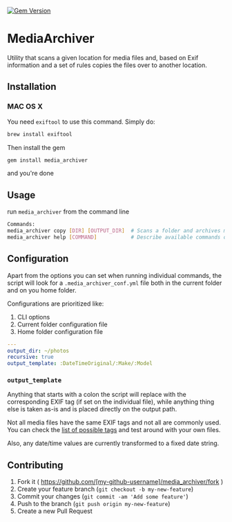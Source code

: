 [![Gem Version](https://badge.fury.io/rb/media_archiver.svg)](http://badge.fury.io/rb/media_archiver)

# MediaArchiver

Utility that scans a given location for media files and,
based on Exif information and a set of rules copies the files over to
another location.


## Installation

### MAC OS X

You need `exiftool` to use this command. Simply do:

```bash
brew install exiftool
```

Then install the gem

```bash
gem install media_archiver
```

and you're done

## Usage

run `media_archiver` from the command line

```bash
Commands:
media_archiver copy [DIR] [OUTPUT_DIR]  # Scans a folder and archives media files
media_archiver help [COMMAND]           # Describe available commands or one specific command
```

## Configuration

Apart from the options you can set when running individual commands, the script will look for a `.media_archiver_conf.yml` file both in the current folder and on you home folder.

Configurations are prioritized like:

1. CLI options
1. Current folder configuration file
1. Home folder configuration file


```yaml
---
output_dir: ~/photos
recursive: true
output_template: :DateTimeOriginal/:Make/:Model
```

### `output_template`

Anything that starts with a colon the script will replace with the corresponding
EXIF tag (if set on the individual file), while anything thing else is taken
as-is and is placed directly on the output path.

Not all media files have the same EXIF tags and not all are commonly used. You
can check the [list of possible tags](http://owl.phy.queensu.ca/~phil/exiftool/TagNames/index.html)
and test around with your own files.

Also, any date/time values are currently transformed to a fixed date string.

## Contributing

1. Fork it ( https://github.com/[my-github-username]/media_archiver/fork )
2. Create your feature branch (`git checkout -b my-new-feature`)
3. Commit your changes (`git commit -am 'Add some feature'`)
4. Push to the branch (`git push origin my-new-feature`)
5. Create a new Pull Request
